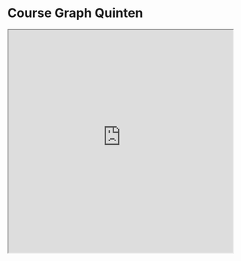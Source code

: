 # Course Graph Quinten

<iframe allow="fullscreen" style="width: 100%!important; height: 500px;" src="https://prime-applets.ewi.tudelft.nl/graph/CT1000/example Quinten?lecture=undefined&view=all" allowfullscreen></iframe>